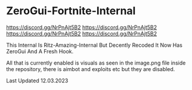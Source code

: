 # ZeroGui-Fortnite-Internal
https://discord.gg/NrPnAjt5B2 
https://discord.gg/NrPnAjt5B2
https://discord.gg/NrPnAjt5B2
https://discord.gg/NrPnAjt5B2


This Internal Is Ritz-Amazing-Internal But Decently Recoded It Now Has ZeroGui And A Fresh Hook.

All that is currently enabled is visuals as seen in the image.png file inside the repository, there is aimbot and exploits etc but they are disabled.

Last Updated 12.03.2023
